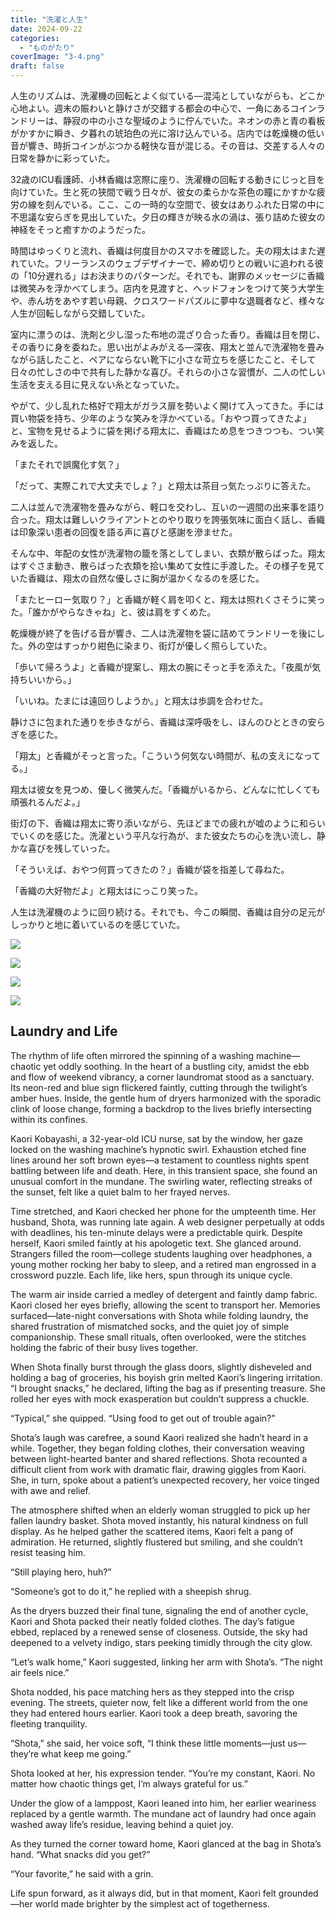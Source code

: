 ```yaml
---
title: "洗濯と人生"
date: 2024-09-22
categories: 
  - "ものがたり"
coverImage: "3-4.png"
draft: false
---
```


人生のリズムは、洗濯機の回転とよく似ている―混沌としていながらも、どこか心地よい。週末の賑わいと静けさが交錯する都会の中心で、一角にあるコインランドリーは、静寂の中の小さな聖域のように佇んでいた。ネオンの赤と青の看板がかすかに瞬き、夕暮れの琥珀色の光に溶け込んでいる。店内では乾燥機の低い音が響き、時折コインがぶつかる軽快な音が混じる。その音は、交差する人々の日常を静かに彩っていた。

32歳のICU看護師、小林香織は窓際に座り、洗濯機の回転する動きにじっと目を向けていた。生と死の狭間で戦う日々が、彼女の柔らかな茶色の瞳にかすかな疲労の線を刻んでいる。ここ、この一時的な空間で、彼女はありふれた日常の中に不思議な安らぎを見出していた。夕日の輝きが映る水の渦は、張り詰めた彼女の神経をそっと癒すかのようだった。

時間はゆっくりと流れ、香織は何度目かのスマホを確認した。夫の翔太はまた遅れていた。フリーランスのウェブデザイナーで、締め切りとの戦いに追われる彼の「10分遅れる」はお決まりのパターンだ。それでも、謝罪のメッセージに香織は微笑みを浮かべてしまう。店内を見渡すと、ヘッドフォンをつけて笑う大学生や、赤ん坊をあやす若い母親、クロスワードパズルに夢中な退職者など、様々な人生が回転しながら交錯していた。

室内に漂うのは、洗剤と少し湿った布地の混ざり合った香り。香織は目を閉じ、その香りに身を委ねた。思い出がよみがえる―深夜、翔太と並んで洗濯物を畳みながら話したこと、ペアにならない靴下に小さな苛立ちを感じたこと、そして日々の忙しさの中で共有した静かな喜び。それらの小さな習慣が、二人の忙しい生活を支える目に見えない糸となっていた。

やがて、少し乱れた格好で翔太がガラス扉を勢いよく開けて入ってきた。手には買い物袋を持ち、少年のような笑みを浮かべている。「おやつ買ってきたよ」と、宝物を見せるように袋を掲げる翔太に、香織はため息をつきつつも、つい笑みを返した。

「またそれで誤魔化す気？」

「だって、実際これで大丈夫でしょ？」と翔太は茶目っ気たっぷりに答えた。

二人は並んで洗濯物を畳みながら、軽口を交わし、互いの一週間の出来事を語り合った。翔太は難しいクライアントとのやり取りを誇張気味に面白く話し、香織は印象深い患者の回復を語る声に喜びと感謝を滲ませた。

そんな中、年配の女性が洗濯物の籠を落としてしまい、衣類が散らばった。翔太はすぐさま動き、散らばった衣類を拾い集めて女性に手渡した。その様子を見ていた香織は、翔太の自然な優しさに胸が温かくなるのを感じた。

「またヒーロー気取り？」と香織が軽く肩を叩くと、翔太は照れくさそうに笑った。「誰かがやらなきゃね」と、彼は肩をすくめた。

乾燥機が終了を告げる音が響き、二人は洗濯物を袋に詰めてランドリーを後にした。外の空はすっかり紺色に染まり、街灯が優しく照らしていた。

「歩いて帰ろうよ」と香織が提案し、翔太の腕にそっと手を添えた。「夜風が気持ちいいから。」

「いいね。たまには遠回りしようか。」と翔太は歩調を合わせた。

静けさに包まれた通りを歩きながら、香織は深呼吸をし、ほんのひとときの安らぎを感じた。

「翔太」と香織がそっと言った。「こういう何気ない時間が、私の支えになってる。」

翔太は彼女を見つめ、優しく微笑んだ。「香織がいるから、どんなに忙しくても頑張れるんだよ。」

街灯の下、香織は翔太に寄り添いながら、先ほどまでの疲れが嘘のように和らいでいくのを感じた。洗濯という平凡な行為が、また彼女たちの心を洗い流し、静かな喜びを残していった。

「そういえば、おやつ何買ってきたの？」香織が袋を指差して尋ねた。

「香織の大好物だよ」と翔太はにっこり笑った。

人生は洗濯機のように回り続ける。それでも、今この瞬間、香織は自分の足元がしっかりと地に着いているのを感じていた。

![](images/1-4-1024x585.png)

![](images/2-4-1024x585.png)

![](images/3-4-1024x585.png)

![](images/4-4-1024x585.png)

## **Laundry and Life**

The rhythm of life often mirrored the spinning of a washing machine—chaotic yet oddly soothing. In the heart of a bustling city, amidst the ebb and flow of weekend vibrancy, a corner laundromat stood as a sanctuary. Its neon-red and blue sign flickered faintly, cutting through the twilight’s amber hues. Inside, the gentle hum of dryers harmonized with the sporadic clink of loose change, forming a backdrop to the lives briefly intersecting within its confines.

Kaori Kobayashi, a 32-year-old ICU nurse, sat by the window, her gaze locked on the washing machine’s hypnotic swirl. Exhaustion etched fine lines around her soft brown eyes—a testament to countless nights spent battling between life and death. Here, in this transient space, she found an unusual comfort in the mundane. The swirling water, reflecting streaks of the sunset, felt like a quiet balm to her frayed nerves.

Time stretched, and Kaori checked her phone for the umpteenth time. Her husband, Shota, was running late again. A web designer perpetually at odds with deadlines, his ten-minute delays were a predictable quirk. Despite herself, Kaori smiled faintly at his apologetic text. She glanced around. Strangers filled the room—college students laughing over headphones, a young mother rocking her baby to sleep, and a retired man engrossed in a crossword puzzle. Each life, like hers, spun through its unique cycle.

The warm air inside carried a medley of detergent and faintly damp fabric. Kaori closed her eyes briefly, allowing the scent to transport her. Memories surfaced—late-night conversations with Shota while folding laundry, the shared frustration of mismatched socks, and the quiet joy of simple companionship. These small rituals, often overlooked, were the stitches holding the fabric of their busy lives together.

When Shota finally burst through the glass doors, slightly disheveled and holding a bag of groceries, his boyish grin melted Kaori’s lingering irritation. “I brought snacks,” he declared, lifting the bag as if presenting treasure. She rolled her eyes with mock exasperation but couldn’t suppress a chuckle.

“Typical,” she quipped. “Using food to get out of trouble again?”

Shota’s laugh was carefree, a sound Kaori realized she hadn’t heard in a while. Together, they began folding clothes, their conversation weaving between light-hearted banter and shared reflections. Shota recounted a difficult client from work with dramatic flair, drawing giggles from Kaori. She, in turn, spoke about a patient’s unexpected recovery, her voice tinged with awe and relief.

The atmosphere shifted when an elderly woman struggled to pick up her fallen laundry basket. Shota moved instantly, his natural kindness on full display. As he helped gather the scattered items, Kaori felt a pang of admiration. He returned, slightly flustered but smiling, and she couldn’t resist teasing him.

“Still playing hero, huh?”

“Someone’s got to do it,” he replied with a sheepish shrug.

As the dryers buzzed their final tune, signaling the end of another cycle, Kaori and Shota packed their neatly folded clothes. The day’s fatigue ebbed, replaced by a renewed sense of closeness. Outside, the sky had deepened to a velvety indigo, stars peeking timidly through the city glow.

“Let’s walk home,” Kaori suggested, linking her arm with Shota’s. “The night air feels nice.”

Shota nodded, his pace matching hers as they stepped into the crisp evening. The streets, quieter now, felt like a different world from the one they had entered hours earlier. Kaori took a deep breath, savoring the fleeting tranquility.

“Shota,” she said, her voice soft, “I think these little moments—just us—they’re what keep me going.”

Shota looked at her, his expression tender. “You’re my constant, Kaori. No matter how chaotic things get, I’m always grateful for us.”

Under the glow of a lamppost, Kaori leaned into him, her earlier weariness replaced by a gentle warmth. The mundane act of laundry had once again washed away life’s residue, leaving behind a quiet joy.

As they turned the corner toward home, Kaori glanced at the bag in Shota’s hand. “What snacks did you get?”

“Your favorite,” he said with a grin.

Life spun forward, as it always did, but in that moment, Kaori felt grounded—her world made brighter by the simplest act of togetherness.
